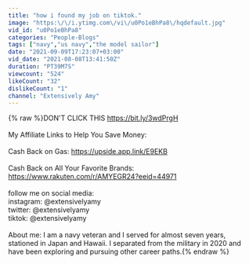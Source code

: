 ```yaml
---
title: "how i found my job on tiktok."
image: "https:\/\/i.ytimg.com\/vi\/u0Po1eBhPa8\/hqdefault.jpg"
vid_id: "u0Po1eBhPa8"
categories: "People-Blogs"
tags: ["navy","us navy","the model sailor"]
date: "2021-09-09T17:23:07+03:00"
vid_date: "2021-08-08T13:41:50Z"
duration: "PT39M7S"
viewcount: "524"
likeCount: "32"
dislikeCount: "1"
channel: "Extensively Amy"
---
```

{% raw %}DON'T CLICK THIS <a rel="nofollow" target="blank" href="https://bit.ly/3wdPrgH">https://bit.ly/3wdPrgH</a><br /><br />My Affiliate Links to Help You Save Money:<br /><br />Cash Back on Gas: <a rel="nofollow" target="blank" href="https://upside.app.link/E9EKB">https://upside.app.link/E9EKB</a><br /><br />Cash Back on All Your Favorite Brands:<br /><a rel="nofollow" target="blank" href="https://www.rakuten.com/r/AMYEGR24?eeid=44971">https://www.rakuten.com/r/AMYEGR24?eeid=44971</a><br /><br />follow me on social media:<br />instagram: @extensivelyamy<br />twitter: @extensivelyamy<br />tiktok: @extensivelyamy<br /><br />About me: I am a navy veteran and I served for almost seven years, stationed in Japan and Hawaii. I separated from the military in 2020 and have been exploring and pursuing other career paths.{% endraw %}
